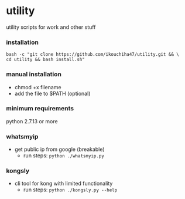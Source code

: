 # utility
utility scripts for work and other stuff

### installation
```
bash -c "git clone https://github.com/ikouchiha47/utility.git && \
cd utility && bash install.sh"
```

### manual installation
- chmod +x filename
- add the file to $PATH (optional)

### minimum requirements
python 2.7.13 or more

### whatsmyip
- get public ip from google (breakable)
  - run steps: `python ./whatsmyip.py`

### kongsly
- cli tool for kong with limited functionality
  - run steps: `python ./kongsly.py --help`
